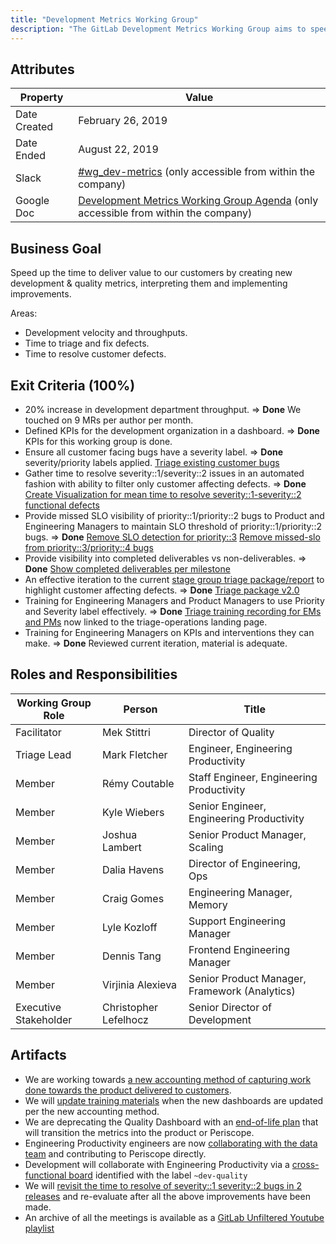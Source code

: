 ```yaml
---
title: "Development Metrics Working Group"
description: "The GitLab Development Metrics Working Group aims to speed up the delivery of value to customers by creating & interpreting quality metrics"
---
```


## Attributes

| Property | Value |
|----------|-------|
| Date Created | February 26, 2019 |
| Date Ended   | August 22, 2019 |
| Slack        | [#wg_dev-metrics](https://gitlab.slack.com/messages/CGQ4R90F5) (only accessible from within the company) |
| Google Doc   | [Development Metrics Working Group Agenda](https://docs.google.com/document/d/1Y50uhpRW0zSGWI-TzPxHnwEHyOl7uWiyCzXtpRJd1_E/edit) (only accessible from within the company) |

## Business Goal

Speed up the time to deliver value to our customers by creating new development & quality metrics, interpreting them and implementing improvements.

Areas:
- Development velocity and throughputs.
- Time to triage and fix defects.
- Time to resolve customer defects.

## Exit Criteria (100%)

- 20% increase in development department throughput. => **Done** We touched on 9 MRs per author per month.
- Defined KPIs for the development organization in a dashboard. => **Done** KPIs for this working group is done.
- Ensure all customer facing bugs have a severity label. => **Done** severity/priority labels applied. [Triage existing customer bugs](https://gitlab.com/gitlab-org/gitlab-ce/issues/63136)
- Gather time to resolve severity::1/severity::2 issues in an automated fashion with ability to filter only customer affecting defects. => **Done** [Create Visualization for mean time to resolve severity::1-severity::2 functional defects](https://gitlab.com/gitlab-org/gitlab-insights/issues/109)
- Provide missed SLO visibility of priority::1/priority::2 bugs to Product and Engineering Managers to maintain SLO threshold of priority::1/priority::2 bugs. => **Done** [Remove SLO detection for priority::3](https://gitlab.com/gitlab-org/quality/triage-ops/issues/230) [Remove missed-slo from priority::3/priority::4 bugs](https://gitlab.com/gitlab-org/quality/triage-ops/issues/238)
- Provide visibility into completed deliverables vs non-deliverables. => **Done** [Show completed deliverables per milestone](https://gitlab.com/gitlab-org/gitlab-insights/issues/119)
- An effective iteration to the current [stage group triage package/report](/handbook/engineering/quality/triage-operations/#devops-group-level-issues) to highlight customer affecting defects. => **Done** [Triage package v2.0](https://gitlab.com/gitlab-org/quality/triage-ops/issues/186)
- Training for Engineering Managers and Product Managers to use Priority and Severity label effectively. => **Done** [Triage training recording for EMs and PMs](https://gitlab.com/gitlab-org/quality/team-tasks/issues/148) now linked to the triage-operations landing page.
- Training for Engineering Managers on KPIs and interventions they can make. => **Done** Reviewed current iteration, material is adequate.

## Roles and Responsibilities

| Working Group Role    | Person                | Title                          |
|-----------------------|-----------------------|--------------------------------|
| Facilitator           | Mek Stittri           | Director of Quality            |
| Triage Lead           | Mark Fletcher         | Engineer, Engineering Productivity |
| Member                | Rémy Coutable         | Staff Engineer, Engineering Productivity |
| Member                | Kyle Wiebers          | Senior Engineer, Engineering Productivity |
| Member                | Joshua Lambert        | Senior Product Manager, Scaling |
| Member                | Dalia Havens          | Director of Engineering, Ops   |
| Member                | Craig Gomes           | Engineering Manager, Memory    |
| Member                | Lyle Kozloff          | Support Engineering Manager    |
| Member                | Dennis Tang           | Frontend Engineering Manager   |
| Member                | Virjinia Alexieva     | Senior Product Manager, Framework (Analytics) |
| Executive Stakeholder | Christopher Lefelhocz | Senior Director of Development |

## Artifacts

- We are working towards [a new accounting method of capturing work done towards the product delivered to customers](https://gitlab.com/gitlab-org/gitlab-insights/issues/134).
- We will [update training materials](https://gitlab.com/gitlab-com/www-gitlab-com/issues/5137) when the new dashboards are updated per the new accounting method.
- We are deprecating the Quality Dashboard with an [end-of-life plan](https://gitlab.com/gitlab-org/gitlab-insights/issues/116) that will transition the metrics into the product or Periscope.
- Engineering Productivity engineers are now [collaborating with the data team](https://gitlab.com/gitlab-data/analytics/issues/2105) and contributing to Periscope directly.
- Development will collaborate with Engineering Productivity via a [cross-functional board](https://gitlab.com/groups/gitlab-org/-/boards/1262515) identified with the label `~dev-quality`
- We will [revisit the time to resolve of severity::1 severity::2 bugs in 2 releases](https://gitlab.com/gitlab-org/quality/team-tasks/issues/203) and re-evaluate after all the above improvements have been made.
- An archive of all the meetings is available as a [GitLab Unfiltered Youtube playlist](https://www.youtube.com/playlist?list=PL05JrBw4t0KoXVkxaVXFoUjM0K1qLHAJ3)
